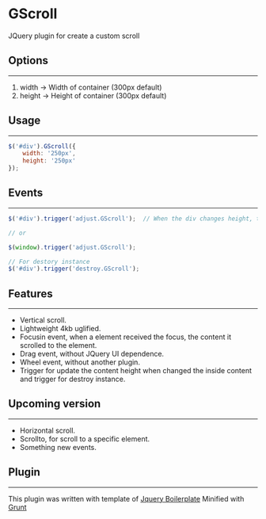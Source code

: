 GScroll
=======

JQuery plugin for create a custom scroll

## Options
------
1. width -> Width of container (300px default)
2. height -> Height of container (300px default)

## Usage
------
```javascript
$('#div').GScroll({
    width: '250px',
    height: '250px'
});
```

## Events
------
```javascript
$('#div').trigger('adjust.GScroll');  // When the div changes height, this event sets the scrollbar

// or

$(window).trigger('adjust.GScroll');

// For destory instance
$('#div').trigger('destroy.GScroll');
```

## Features
-------
+ Vertical scroll.
+ Lightweight 4kb uglified.
+ Focusin event, when a element received the focus, the content it scrolled  to the element.
+ Drag event, without JQuery UI dependence.
+ Wheel event, without another plugin.
+ Trigger for update the content height when changed the inside content and trigger for destroy instance.


## Upcoming version
-------
+ Horizontal scroll.
+ Scrollto, for scroll to a specific element.
+ Something new events.

## Plugin
------
This plugin was written with template of [Jquery Boilerplate](http://jqueryboilerplate.com/)
Minified with [Grunt](http://gruntjs.com/)
